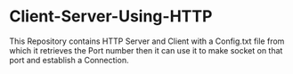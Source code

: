 # Client-Server-Using-HTTP
This Repository contains HTTP Server and Client with a Config.txt file from which it retrieves the Port number then it can use it to make socket on that port and establish a Connection.
